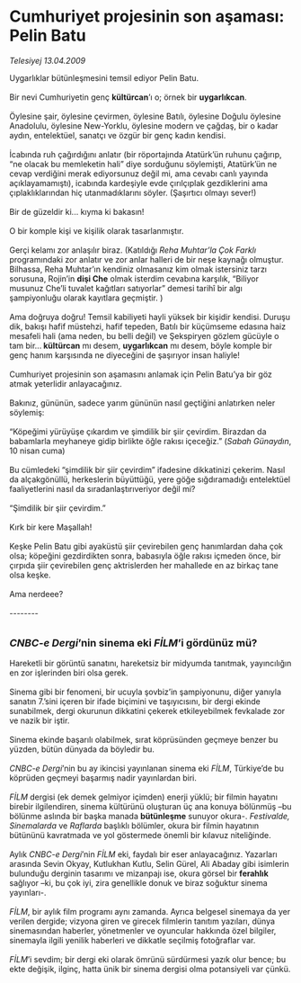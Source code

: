 # Cumhuriyet projesinin son aşaması: Pelin Batu

*Telesiyej 13.04.2009*

<div class="taraf_structure_2col_1zq">
<div class="margen_n">



 <p>Uygarlıklar bütünleşmesini temsil ediyor Pelin Batu. <br/><br/>Bir nevi Cumhuriyetin genç <b>kültürcan</b>’ı o; örnek bir <b>uygarlıkcan</b>. <br/><br/>Öylesine şair, öylesine çevirmen, öylesine Batılı, öylesine Doğulu öylesine Anadolulu, öylesine New-Yorklu, öylesine modern ve çağdaş, bir o kadar aydın, entelektüel, sanatçı ve özgür bir genç kadın kendisi. <br/><br/>İcabında ruh çağırdığını anlatır (bir röportajında Atatürk’ün ruhunu çağırıp, “ne olacak bu memleketin hali” diye sorduğunu söylemişti, Atatürk’ün ne cevap verdiğini merak ediyorsunuz değil mi, ama cevabı canlı yayında açıklayamamıştı), icabında kardeşiyle evde çırılçıplak gezdiklerini ama çıplaklıklarından hiç utanmadıklarını söyler. (Şaşırtıcı olmayı sever!) <br/><br/>Bir de güzeldir ki... kıyma ki bakasın! <br/><br/>O bir komple kişi ve kişilik olarak tasarlanmıştır. <br/><br/>Gerçi kelamı zor anlaşılır biraz. (Katıldığı <i>Reha Muhtar’la Çok Farklı</i> programındaki zor anlatır ve zor anlar halleri de bir neşe kaynağı olmuştur. Bilhassa, Reha Muhtar’ın kendiniz olmasanız kim olmak istersiniz tarzı sorusuna, Rojin’in <b>dişi Che</b> olmak isterdim cevabına karşılık, “Biliyor musunuz Che’li tuvalet kağıtları satıyorlar” demesi tarihî bir algı şampiyonluğu olarak kayıtlara geçmiştir. ) <br/><br/>Ama doğruya doğru! Temsil kabiliyeti hayli yüksek bir kişidir kendisi. Duruşu dik, bakışı hafif müstehzi, hafif tepeden, Batılı bir küçümseme edasına haiz mesafeli hali (ama neden, bu belli değil) ve Şekspiryen gözlem gücüyle o tam bir...<b> kültürcan</b> mı desem, <b>uygarlıkcan</b> mı desem, böyle komple bir genç hanım karşısında ne diyeceğini de şaşırıyor insan haliyle! <br/><br/>Cumhuriyet projesinin son aşamasını anlamak için Pelin Batu’ya bir göz atmak yeterlidir anlayacağınız. <br/><br/>Bakınız, gününün, sadece yarım gününün nasıl geçtiğini anlatırken neler söylemiş: <br/><br/>“Köpeğimi yürüyüşe çıkardım ve şimdilik bir şiir çevirdim. Birazdan da babamlarla meyhaneye gidip birlikte öğle rakısı içeceğiz.” (<i>Sabah Günaydın</i>, 10 nisan cuma) <br/><br/>Bu cümledeki “şimdilik bir şiir çevirdim” ifadesine dikkatinizi çekerim. Nasıl da alçakgönüllü, herkeslerin büyüttüğü, yere göğe sığdıramadığı entelektüel faaliyetlerini nasıl da sıradanlaştırıveriyor değil mi? <br/><br/>“Şimdilik bir şiir çevirdim.” <br/><br/>Kırk bir kere Maşallah! <br/><br/>Keşke Pelin Batu gibi ayaküstü şiir çevirebilen genç hanımlardan daha çok olsa; köpeğini gezdirdikten sonra, babasıyla öğle rakısı içmeden önce, bir çırpıda şiir çevirebilen genç aktrislerden her mahallede en az birkaç tane olsa keşke. <br/><br/>Ama nerdeee? <br/><br/>-------- <i><br/><br/><br/><font size="4"><strong>CNBC-e Dergi</strong></font></i><font size="4"><strong>’nin sinema eki <i>FİLM</i>’i gördünüz mü? <br/></strong></font><br/>Hareketli bir görüntü sanatını, hareketsiz bir midyumda tanıtmak, yayıncılığın en zor işlerinden biri olsa gerek. <br/><br/>Sinema gibi bir fenomeni, bir ucuyla şovbiz’in şampiyonunu, diğer yanıyla sanatın 7.’sini içeren bir ifade biçimini ve taşıyıcısını, bir dergi ekinde sunabilmek, dergi okurunun dikkatini çekerek etkileyebilmek fevkalade zor ve nazik bir iştir. <br/><br/>Sinema ekinde başarılı olabilmek, sırat köprüsünden geçmeye benzer bu yüzden, bütün dünyada da böyledir bu.<i> <br/><br/>CNBC-e Dergi</i>’nin bu ay ikincisi yayınlanan sinema eki <i>FİLM</i>, Türkiye’de bu köprüden geçmeyi başarmış nadir yayınlardan biri. <i><br/><br/>FİLM</i> dergisi (ek demek gelmiyor içimden) enerji yüklü; bir filmin hayatını birebir ilgilendiren, sinema kültürünü oluşturan üç ana konuya bölünmüş –bu bölünme aslında bir başka manada <b>bütünleşme</b> sunuyor okura-. <i>Festivalde, Sinemalarda</i> ve <i>Raflarda</i> başlıklı bölümler, okura bir filmin hayatının bütününü kavratmada ve yol göstermede önemli bir kılavuz niteliğinde. <br/><br/>Aylık <i>CNBC-e Dergi</i>’nin <i>FİLM</i> eki, faydalı bir eser anlayacağınız. Yazarları arasında Sevin Okyay, Kutlukhan Kutlu, Selin Gürel, Ali Abaday gibi isimlerin bulunduğu derginin tasarımı ve mizanpajı ise, okura görsel bir <b>ferahlık</b> sağlıyor –ki, bu çok iyi, zira genellikle donuk ve biraz soğuktur sinema yayınları-. <i><br/><br/>FİLM</i>, bir aylık film programı aynı zamanda. Ayrıca belgesel sinemaya da yer verilen dergide; vizyona giren ve girecek filmlerin tanıtım yazıları, dünya sinemasından haberler, yönetmenler ve oyuncular hakkında özel bilgiler, sinemayla ilgili yenilik haberleri ve dikkatle seçilmiş fotoğraflar var.<i> <br/><br/>FİLM</i>’i sevdim; bir dergi eki olarak ömrünü sürdürmesi yazık olur bence; bu ekte değişik, ilginç, hatta ünik bir sinema dergisi olma potansiyeli var çünkü.</p>

<br/>


<div id="taraf_not">
</div>

</div>


</div>
